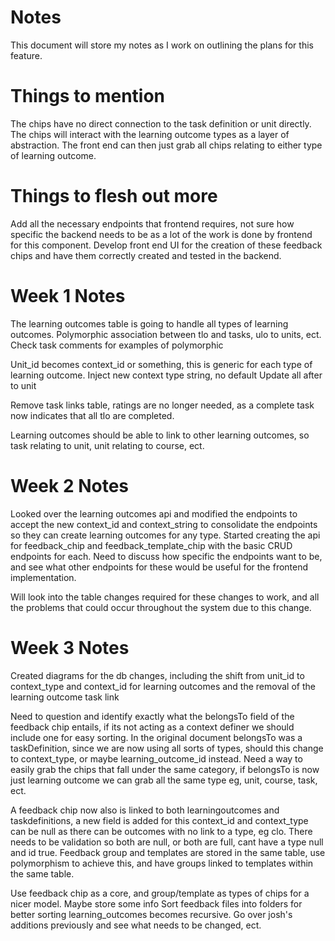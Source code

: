 # Notes

This document will store my notes as I work on outlining the plans for this feature.

# Things to mention
The chips have no direct connection to the task definition or unit directly. The chips will interact with the learning outcome types as a layer of abstraction. The front end can then just grab all chips relating to either type of learning outcome.

# Things to flesh out more
Add all the necessary endpoints that frontend requires, not sure how specific the backend needs to be as a lot of the work is done by frontend for this component.
Develop front end UI for the creation of these feedback chips and have them correctly created and tested in the backend.

# Week 1 Notes

The learning outcomes table is going to handle all types of learning outcomes.
Polymorphic association between tlo and tasks, ulo to units, ect.
Check task comments for examples of polymorphic

Unit_id becomes context_id or something, this is generic for each type of learning outcome.
Inject new context type string, no default
Update all after to unit

Remove task links table, ratings are no longer needed, as a complete task now indicates that all tlo are completed.

Learning outcomes should be able to link to other learning outcomes, so task relating to unit, unit relating to course, ect.

# Week 2 Notes

Looked over the learning outcomes api and modified the endpoints to accept the new context_id and context_string to consolidate the endpoints so they can create learning outcomes for any type.
Started creating the api for feedback_chip and feedback_template_chip with the basic CRUD endpoints for each.
Need to discuss how specific the endpoints want to be, and see what other endpoints for these would be useful for the frontend implementation.

Will look into the table changes required for these changes to work, and all the problems that could occur throughout the system due to this change.

# Week 3 Notes

Created diagrams for the db changes, including the shift from unit_id to context_type and context_id for learning outcomes and the removal of the learning outcome task link

Need to question and identify exactly what the belongsTo field of the feedback chip entails, if its not acting as a context definer we should include one for easy sorting.
In the original document belongsTo was a taskDefinition, since we are now using all sorts of types, should this change to context_type, or maybe learning_outcome_id instead.
Need a way to easily grab the chips that fall under the same category, if belongsTo is now just learning outcome we can grab all the same type eg, unit, course, task, ect.

A feedback chip now also is linked to both learningoutcomes and taskdefinitions, a new field is added for this
context_id and context_type can be null as there can be outcomes with no link to a type, eg clo. There needs to be validation so both are null, or both are full, cant have a type null and id true.
Feedback group and templates are stored in the same table, use polymorphism to achieve this, and have groups linked to templates within the same table.

Use feedback chip as a core, and group/template as types of chips for a nicer model.
Maybe store some info 
Sort feedback files into folders for better sorting
learning_outcomes becomes recursive.
Go over josh's additions previously and see what needs to be changed, ect.
